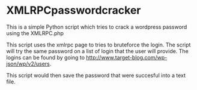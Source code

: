 # XMLRPCpasswordcracker
This is a simple Python script which tries to crack a wordpress password using the XMLRPC.php

This script uses the xmlrpc page to tries to bruteforce the login. The script
will try the same password on a list of login that the user will provide. The logins can be found 
by going to http://www.target-blog.com/wp-json/wp/v2/users.

This script would then save the password that were succesful into a text file.
